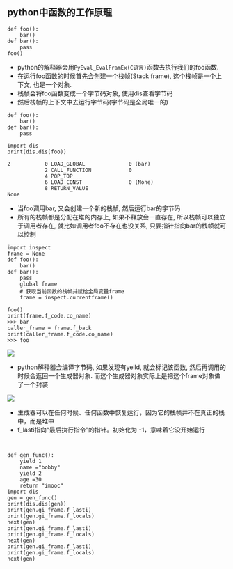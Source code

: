 ## python中函数的工作原理
```
def foo():
    bar()
def bar():
    pass
foo()
```
- python的解释器会用`PyEval_EvalFramEx(C语言)`函数去执行我们的foo函数.
- 在运行foo函数的时候首先会创建一个栈帧(Stack frame), 这个栈帧是一个上下文, 也是一个对象.
- 栈帧会将foo函数变成一个字节码对象, 使用dis查看字节码
- 然后栈帧的上下文中去运行字节码(字节码是全局唯一的)
```
def foo():
    bar()
def bar():
    pass

import dis
print(dis.dis(foo))

2           0 LOAD_GLOBAL              0 (bar)
            2 CALL_FUNCTION            0
            4 POP_TOP
            6 LOAD_CONST               0 (None)
            8 RETURN_VALUE
None
```
- 当foo调用bar, 又会创建一个新的栈帧, 然后运行bar的字节码
- 所有的栈帧都是分配在堆的内存上, 如果不释放会一直存在, 所以栈帧可以独立于调用者存在, 就比如调用者foo不存在也没关系, 只要指针指向bar的栈帧就可以控制
```
import inspect
frame = None
def foo():
    bar()
def bar():
    pass
    global frame
    # 获取当前函数的栈帧并赋给全局变量frame
    frame = inspect.currentframe()

foo()
print(frame.f_code.co_name)
>>> bar
caller_frame = frame.f_back
print(caller_frame.f_code.co_name)
>>> foo
```

![](http://qiniu.rearib.top/FiCM74pMYvC5Xz3gPHcSVLs5SFZt)

- python解释器会编译字节码, 如果发现有yeild, 就会标记该函数, 然后再调用的时候会返回一个生成器对象. 而这个生成器对象实际上是把这个frame对象做了一个封装

![](http://qiniu.rearib.top/FvNYTPLMxcqeAfZruBN-2CoaHOKV)

- 生成器可以在任何时候、任何函数中恢复运行，因为它的栈帧并不在真正的栈中，而是堆中
- f_lasti指向“最后执行指令”的指针。初始化为 -1，意味着它没开始运行

```


def gen_func():
    yield 1
    name ="bobby"
    yield 2
    age =30
    return "imooc"
import dis
gen = gen_func()
print(dis.dis(gen))
print(gen.gi_frame.f_lasti)
print(gen.gi_frame.f_locals)
next(gen)
print(gen.gi_frame.f_lasti)
print(gen.gi_frame.f_locals)
next(gen)
print(gen.gi_frame.f_lasti)
print(gen.gi_frame.f_locals)
next(gen)
```











